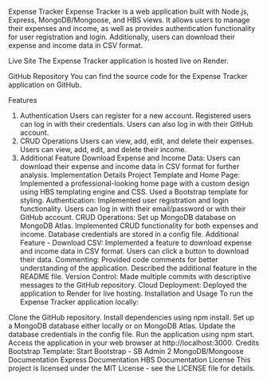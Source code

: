 Expense Tracker
Expense Tracker is a web application built with Node.js, Express, MongoDB/Mongoose, and HBS views. It allows users to manage their expenses and income, as well as provides authentication functionality for user registration and login. Additionally, users can download their expense and income data in CSV format.

Live Site
The Expense Tracker application is hosted live on Render.

GitHub Repository
You can find the source code for the Expense Tracker application on GitHub.

Features
1. Authentication
Users can register for a new account.
Registered users can log in with their credentials.
Users can also log in with their GitHub account.
2. CRUD Operations
Users can view, add, edit, and delete their expenses.
Users can view, add, edit, and delete their income.
3. Additional Feature
Download Expense and Income Data: Users can download their expense and income data in CSV format for further analysis.
Implementation Details
Project Template and Home Page: Implemented a professional-looking home page with a custom design using HBS templating engine and CSS. Used a Bootstrap template for styling.
Authentication: Implemented user registration and login functionality. Users can log in with their email/password or with their GitHub account.
CRUD Operations: Set up MongoDB database on MongoDB Atlas. Implemented CRUD functionality for both expenses and income. Database credentials are stored in a config file.
Additional Feature - Download CSV: Implemented a feature to download expense and income data in CSV format. Users can click a button to download their data.
Commenting: Provided code comments for better understanding of the application. Described the additional feature in the README file.
Version Control: Made multiple commits with descriptive messages to the GitHub repository.
Cloud Deployment: Deployed the application to Render for live hosting.
Installation and Usage
To run the Expense Tracker application locally:

Clone the GitHub repository.
Install dependencies using npm install.
Set up a MongoDB database either locally or on MongoDB Atlas.
Update the database credentials in the config file.
Run the application using npm start.
Access the application in your web browser at http://localhost:3000.
Credits
Bootstrap Template: Start Bootstrap - SB Admin 2
MongoDB/Mongoose Documentation
Express Documentation
HBS Documentation
License
This project is licensed under the MIT License - see the LICENSE file for details.
